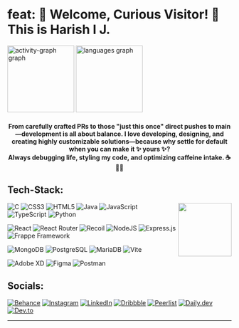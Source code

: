 # feat: 🎉 Welcome, Curious Visitor! 🚀 This is Harish I J.  

<div align="">
  <img src="https://github-readme-activity-graph.vercel.app/graph?username=Harish-IJ&theme=tokyo-night&hide_border=true&radius=20&hide_title=false&custom_title=Activity%20Graph" height="150" alt="activity-graph graph"  />
  <img src="https://github-readme-stats.vercel.app/api/top-langs?username=Harish-IJ&locale=en&hide_title=false&layout=compact&card_width=320&langs_count=5&theme=tokyonight&hide_border=true&order=2" height="150" alt="languages graph"  />
</div>
<p></p>

<h4 align="center">From carefully crafted PRs to those "just this once" direct pushes to main—development is all about balance. I love developing, designing, and creating highly customizable solutions—because why settle for default when you can make it ✨ yours ✨?<br/> Always debugging life, styling my code, and optimizing caffeine intake. ☕🎨💡</h4>



<h2 align="left">Tech-Stack:</h2>

<img align="right" height="120" src="https://i.giphy.com/xuWkuYl33i28fIwkBM.webp"  />

![C](https://img.shields.io/badge/c-%2300599C.svg?style=for-the-badge&logo=c&logoColor=white)  ![CSS3](https://img.shields.io/badge/css3-%231572B6.svg?style=for-the-badge&logo=css3&logoColor=white)  ![HTML5](https://img.shields.io/badge/html5-%23E34F26.svg?style=for-the-badge&logo=html5&logoColor=white)  ![Java](https://img.shields.io/badge/java-%23ED8B00.svg?style=for-the-badge&logo=openjdk&logoColor=white)  ![JavaScript](https://img.shields.io/badge/javascript-%23323330.svg?style=for-the-badge&logo=javascript&logoColor=%23F7DF1E)  ![TypeScript](https://img.shields.io/badge/typescript-%23007ACC.svg?style=for-the-badge&logo=typescript&logoColor=white)  ![Python](https://img.shields.io/badge/python-3670A0?style=for-the-badge&logo=python&logoColor=ffdd54)  

![React](https://img.shields.io/badge/react-%2320232a.svg?style=for-the-badge&logo=react&logoColor=%2361DAFB)  ![React Router](https://img.shields.io/badge/React_Router-CA4245?style=for-the-badge&logo=react-router&logoColor=white)  ![Recoil](https://img.shields.io/badge/Recoil-%235a9bd4.svg?style=for-the-badge&logo=recoil&logoColor=white) ![NodeJS](https://img.shields.io/badge/node.js-6DA55F?style=for-the-badge&logo=node.js&logoColor=white)  ![Express.js](https://img.shields.io/badge/express.js-%23404d59.svg?style=for-the-badge&logo=express&logoColor=%2361DAFB)  ![Frappe Framework](https://img.shields.io/badge/Frappe-0099cc?style=for-the-badge&logo=frappe&logoColor=white)  

![MongoDB](https://img.shields.io/badge/MongoDB-%234ea94b.svg?style=for-the-badge&logo=mongodb&logoColor=white)  ![PostgreSQL](https://img.shields.io/badge/PostgreSQL-%23336791.svg?style=for-the-badge&logo=postgresql&logoColor=white)  ![MariaDB](https://img.shields.io/badge/MariaDB-003545?style=for-the-badge&logo=mariadb&logoColor=white)  ![Vite](https://img.shields.io/badge/vite-%23646CFF.svg?style=for-the-badge&logo=vite&logoColor=white)  

![Adobe XD](https://img.shields.io/badge/Adobe%20XD-470137?style=for-the-badge&logo=Adobe%20XD&logoColor=#FF61F6)  ![Figma](https://img.shields.io/badge/figma-%23F24E1E.svg?style=for-the-badge&logo=figma&logoColor=white)  ![Postman](https://img.shields.io/badge/Postman-FF6C37?style=for-the-badge&logo=postman&logoColor=white)  

<h2 align="left">Socials:</h2>

[![Behance](https://img.shields.io/badge/Behance-1769ff?logo=behance&logoColor=white)](https://behance.net/harishij)  [![Instagram](https://img.shields.io/badge/Instagram-%23E4405F.svg?logo=Instagram&logoColor=white)](https://instagram.com/being.ij)  [![LinkedIn](https://img.shields.io/badge/LinkedIn-%230077B5.svg?logo=linkedin&logoColor=white)](https://linkedin.com/in/harish-ij)  [![Dribbble](https://img.shields.io/badge/Dribbble-EA4C89?logo=dribbble&logoColor=white)](https://dribbble.com/harishij)  [![Peerlist](https://github-readme-badge.peerlist.io/api/harishij?style=social)](https://peerlist.io/harishij)  [![Daily.dev](https://img.shields.io/badge/Daily.dev-111?logo=daily.dev&logoColor=white)](https://app.daily.dev/harishij) [![Dev.to](https://img.shields.io/badge/Dev.to-0A0A0A?logo=dev.to&logoColor=white)](https://dev.to/harishij)  

---
